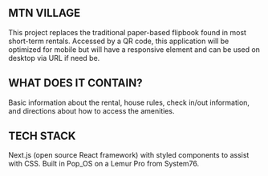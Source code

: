 ## MTN VILLAGE
This project replaces the traditional paper-based flipbook found in most short-term rentals. Accessed by a QR code, this application will be optimized for mobile but will have a responsive element and can be used on desktop via URL if need be. 

## WHAT DOES IT CONTAIN?
Basic information about the rental, house rules, check in/out information, and directions about how to access the amenities.

## TECH STACK
Next.js (open source React framework) with styled components to assist with CSS. Built in Pop_OS on a Lemur Pro from System76.